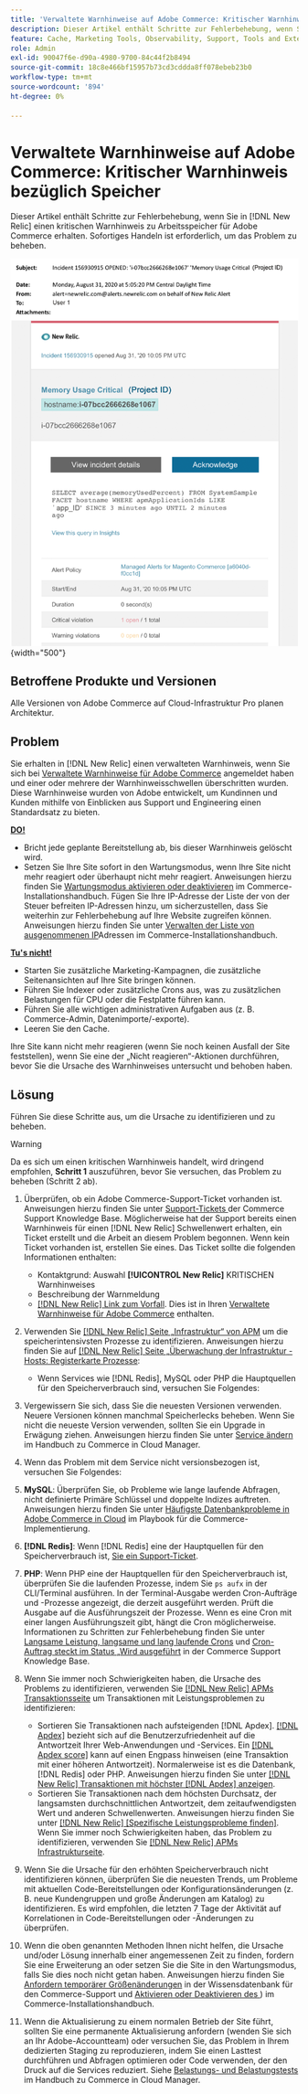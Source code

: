 ```yaml
---
title: 'Verwaltete Warnhinweise auf Adobe Commerce: Kritischer Warnhinweis bezüglich Speicher'
description: Dieser Artikel enthält Schritte zur Fehlerbehebung, wenn Sie einen kritischen Warnhinweis zu Arbeitsspeicher für Adobe Commerce in  [!DNL New Relic] erhalten. Sofortiges Handeln ist erforderlich, um das Problem zu beheben.
feature: Cache, Marketing Tools, Observability, Support, Tools and External Services
role: Admin
exl-id: 90047f6e-d90a-4980-9700-84c44f2b8494
source-git-commit: 18c8e466bf15957b73cd3cddda8ff078ebeb23b0
workflow-type: tm+mt
source-wordcount: '894'
ht-degree: 0%

---
```


# Verwaltete Warnhinweise auf Adobe Commerce: Kritischer Warnhinweis bezüglich Speicher

Dieser Artikel enthält Schritte zur Fehlerbehebung, wenn Sie in [!DNL New Relic] einen kritischen Warnhinweis zu Arbeitsspeicher für Adobe Commerce erhalten. Sofortiges Handeln ist erforderlich, um das Problem zu beheben.

![Kritischer Warnhinweis auf Festplatte](../../assets/managed-alerts/memory-critical-magento-managed.png){width="500"}

## Betroffene Produkte und Versionen

Alle Versionen von Adobe Commerce auf Cloud-Infrastruktur Pro planen Architektur.

## Problem

Sie erhalten in [!DNL New Relic] einen verwalteten Warnhinweis, wenn Sie sich bei [Verwaltete Warnhinweise für Adobe Commerce](managed-alerts-for-magento-commerce.md) angemeldet haben und einer oder mehrere der Warnhinweisschwellen überschritten wurden. Diese Warnhinweise wurden von Adobe entwickelt, um Kundinnen und Kunden mithilfe von Einblicken aus Support und Engineering einen Standardsatz zu bieten.

<u> **DO!** </u>

* Bricht jede geplante Bereitstellung ab, bis dieser Warnhinweis gelöscht wird.
* Setzen Sie Ihre Site sofort in den Wartungsmodus, wenn Ihre Site nicht mehr reagiert oder überhaupt nicht mehr reagiert. Anweisungen hierzu finden Sie [Wartungsmodus aktivieren oder deaktivieren](https://experienceleague.adobe.com/en/docs/commerce-operations/installation-guide/tutorials/maintenance-mode) im Commerce-Installationshandbuch. Fügen Sie Ihre IP-Adresse der Liste der von der Steuer befreiten IP-Adressen hinzu, um sicherzustellen, dass Sie weiterhin zur Fehlerbehebung auf Ihre Website zugreifen können. Anweisungen hierzu finden Sie unter [Verwalten der Liste von ausgenommenen IP](https://experienceleague.adobe.com/en/docs/commerce-operations/installation-guide/tutorials/maintenance-mode#maintain-the-list-of-exempt-ip-addresses)Adressen im Commerce-Installationshandbuch.

<u>**Tu&#39;s nicht!**</u>

* Starten Sie zusätzliche Marketing-Kampagnen, die zusätzliche Seitenansichten auf Ihre Site bringen können.
* Führen Sie Indexer oder zusätzliche Crons aus, was zu zusätzlichen Belastungen für CPU oder die Festplatte führen kann.
* Führen Sie alle wichtigen administrativen Aufgaben aus (z. B. Commerce-Admin, Datenimporte/-exporte).
* Leeren Sie den Cache.

Ihre Site kann nicht mehr reagieren (wenn Sie noch keinen Ausfall der Site feststellen), wenn Sie eine der „Nicht reagieren“-Aktionen durchführen, bevor Sie die Ursache des Warnhinweises untersucht und behoben haben.

## Lösung

Führen Sie diese Schritte aus, um die Ursache zu identifizieren und zu beheben.

>[!WARNING]
>
>Da es sich um einen kritischen Warnhinweis handelt, wird dringend empfohlen, **Schritt 1** auszuführen, bevor Sie versuchen, das Problem zu beheben (Schritt 2 ab).

1. Überprüfen, ob ein Adobe Commerce-Support-Ticket vorhanden ist. Anweisungen hierzu finden Sie unter [Support-Tickets ](https://experienceleague.adobe.com/en/docs/commerce-knowledge-base/kb/help-center-guide/magento-help-center-user-guide#track-support-case) der Commerce Support Knowledge Base. Möglicherweise hat der Support bereits einen Warnhinweis für einen [!DNL New Relic] Schwellenwert erhalten, ein Ticket erstellt und die Arbeit an diesem Problem begonnen. Wenn kein Ticket vorhanden ist, erstellen Sie eines. Das Ticket sollte die folgenden Informationen enthalten:
   * Kontaktgrund: Auswahl **[!UICONTROL New Relic]** KRITISCHEN Warnhinweises
   * Beschreibung der Warnmeldung
   * [[!DNL New Relic] Link zum Vorfall](https://docs.newrelic.com/docs/alerts-applied-intelligence/new-relic-alerts/alert-incidents/view-violation-event-details-incidents). Dies ist in Ihren [Verwaltete Warnhinweise für Adobe Commerce](managed-alerts-for-magento-commerce.md) enthalten.

1. Verwenden Sie [[!DNL New Relic]  Seite „Infrastruktur“ von APM](https://docs.newrelic.com/docs/infrastructure/infrastructure-ui-pages/infra-hosts-ui-page/) um die speicherintensivsten Prozesse zu identifizieren. Anweisungen hierzu finden Sie auf [[!DNL New Relic]  Seite „Überwachung der Infrastruktur - Hosts: Registerkarte Prozesse](https://docs.newrelic.com/docs/infrastructure/infrastructure-ui-pages/infra-hosts-ui-page/#processes):
   * Wenn Services wie [!DNL Redis], MySQL oder PHP die Hauptquellen für den Speicherverbrauch sind, versuchen Sie Folgendes:
1. Vergewissern Sie sich, dass Sie die neuesten Versionen verwenden. Neuere Versionen können manchmal Speicherlecks beheben. Wenn Sie nicht die neueste Version verwenden, sollten Sie ein Upgrade in Erwägung ziehen. Anweisungen hierzu finden Sie unter [Service ändern](https://experienceleague.adobe.com/docs/commerce-cloud-service/user-guide/configure/service/services-yaml.html) im Handbuch zu Commerce in Cloud Manager.
1. Wenn das Problem mit dem Service nicht versionsbezogen ist, versuchen Sie Folgendes:
1. **MySQL**: Überprüfen Sie, ob Probleme wie lange laufende Abfragen, nicht definierte Primäre Schlüssel und doppelte Indizes auftreten. Anweisungen hierzu finden Sie unter [Häufigste Datenbankprobleme in Adobe Commerce in Cloud](https://experienceleague.adobe.com/docs/commerce-operations/implementation-playbook/best-practices/maintenance/resolve-database-performance-issues.html) im Playbook für die Commerce-Implementierung.
1. **[!DNL Redis]**: Wenn [!DNL Redis] eine der Hauptquellen für den Speicherverbrauch ist, [ Sie ein Support-Ticket](https://experienceleague.adobe.com/en/docs/commerce-knowledge-base/kb/help-center-guide/magento-help-center-user-guide#support-case).
1. **PHP**: Wenn PHP eine der Hauptquellen für den Speicherverbrauch ist, überprüfen Sie die laufenden Prozesse, indem Sie `ps aufx` in der CLI/Terminal ausführen. In der Terminal-Ausgabe werden Cron-Aufträge und -Prozesse angezeigt, die derzeit ausgeführt werden. Prüft die Ausgabe auf die Ausführungszeit der Prozesse. Wenn es eine Cron mit einer langen Ausführungszeit gibt, hängt die Cron möglicherweise. Informationen zu Schritten zur Fehlerbehebung finden Sie unter [Langsame Leistung, langsame und lang laufende Crons](https://experienceleague.adobe.com/en/docs/commerce-knowledge-base/kb/troubleshooting/miscellaneous/slow-performance-slow-and-long-running-crons) und [Cron-Auftrag steckt im Status „Wird ausgeführt](https://experienceleague.adobe.com/en/docs/commerce-knowledge-base/kb/troubleshooting/miscellaneous/cron-job-is-stuck-in-running-status) in der Commerce Support Knowledge Base.
1. Wenn Sie immer noch Schwierigkeiten haben, die Ursache des Problems zu identifizieren, verwenden Sie [[!DNL New Relic] APMs Transaktionsseite](https://docs.newrelic.com/docs/apm/applications-menu/monitoring/transactions-page-find-specific-performance-problems) um Transaktionen mit Leistungsproblemen zu identifizieren:
   * Sortieren Sie Transaktionen nach aufsteigenden [!DNL Apdex]. [[!DNL Apdex]](https://docs.newrelic.com/docs/apm/new-relic-apm/apdex/apdex-measure-user-satisfaction) bezieht sich auf die Benutzerzufriedenheit auf die Antwortzeit Ihrer Web-Anwendungen und -Services. Ein [[!DNL Apdex score]](managed-alerts-for-magento-commerce-apdex-warning-alert.md) kann auf einen Engpass hinweisen (eine Transaktion mit einer höheren Antwortzeit). Normalerweise ist es die Datenbank, [!DNL  Redis] oder PHP. Anweisungen hierzu finden Sie unter [[!DNL New Relic] Transaktionen mit höchster  [!DNL Apdex]  anzeigen](https://docs.newrelic.com/docs/apm/new-relic-apm/apdex/view-your-apdex-score#apdex-dissat).
   * Sortieren Sie Transaktionen nach dem höchsten Durchsatz, der langsamsten durchschnittlichen Antwortzeit, dem zeitaufwendigsten Wert und anderen Schwellenwerten. Anweisungen hierzu finden Sie unter [[!DNL New Relic] [Spezifische Leistungsprobleme finden]](https://docs.newrelic.com/docs/apm/applications-menu/monitoring/transactions-page-find-specific-performance-problems). Wenn Sie immer noch Schwierigkeiten haben, das Problem zu identifizieren, verwenden Sie [[!DNL New Relic] APMs Infrastrukturseite](https://docs.newrelic.com/docs/infrastructure/infrastructure-ui-pages/infra-hosts-ui-page/).
1. Wenn Sie die Ursache für den erhöhten Speicherverbrauch nicht identifizieren können, überprüfen Sie die neuesten Trends, um Probleme mit aktuellen Code-Bereitstellungen oder Konfigurationsänderungen (z. B. neue Kundengruppen und große Änderungen am Katalog) zu identifizieren. Es wird empfohlen, die letzten 7 Tage der Aktivität auf Korrelationen in Code-Bereitstellungen oder -Änderungen zu überprüfen.
1. Wenn die oben genannten Methoden Ihnen nicht helfen, die Ursache und/oder Lösung innerhalb einer angemessenen Zeit zu finden, fordern Sie eine Erweiterung an oder setzen Sie die Site in den Wartungsmodus, falls Sie dies noch nicht getan haben. Anweisungen hierzu finden Sie [Anfordern temporärer Größenänderungen](https://experienceleague.adobe.com/en/docs/commerce-knowledge-base/kb/how-to/how-to-request-temporary-magento-upsize) in der Wissensdatenbank für den Commerce-Support und [Aktivieren oder Deaktivieren des ](https://experienceleague.adobe.com/en/docs/commerce-operations/installation-guide/tutorials/maintenance-mode)) im Commerce-Installationshandbuch.
1. Wenn die Aktualisierung zu einem normalen Betrieb der Site führt, sollten Sie eine permanente Aktualisierung anfordern (wenden Sie sich an Ihr Adobe-Accountteam) oder versuchen Sie, das Problem in Ihrem dedizierten Staging zu reproduzieren, indem Sie einen Lasttest durchführen und Abfragen optimieren oder Code verwenden, der den Druck auf die Services reduziert. Siehe [Belastungs- und Belastungstests](https://experienceleague.adobe.com/en/docs/commerce-cloud-service/user-guide/develop/test/staging-and-production#load-and-stress-testing) im Handbuch zu Commerce in Cloud Manager.
